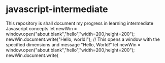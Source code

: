 # javascript-intermediate
This repository is shall document my progress in learning intermediate Javascript concepts
let newWin = window.open("about:blank","hello","width=200,height=200");
newWin.document.write("Hello, world!");
// This opens a window with the specified dimensions and message "Hello, World!"
let newWin = window.open("about:blank","hello","width=200,height=200");
newWin.document.write(<script>window.opener.document.body.innerHTML = 'Test'<\/script>);
// window.opener: refers to the parent window that opened the new window
// window.opener.document.body: Access the <body> element of the parent window

Same origin concept 
URLs have the same origin if they have the same protocol, domain and port
The following web addresses do not have the same origin
http://www.site.com (www. is important)
http://site.org (another domain, org is important)
